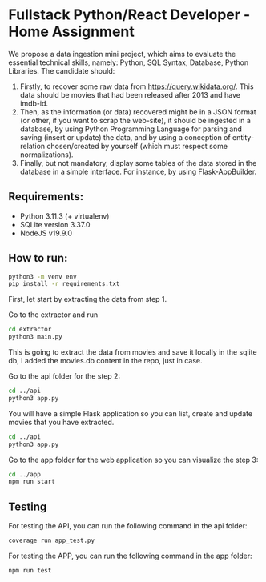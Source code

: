 # Fullstack Python/React Developer - Home Assignment
We propose a data ingestion mini project, which aims to evaluate the essential
technical skills, namely: Python, SQL Syntax, Database, Python Libraries.
The candidate should:
1. Firstly, to recover some raw data from https://query.wikidata.org/. This data should be movies that had been released after 2013 and have imdb-id.
2. Then, as the information (or data) recovered might be in a JSON format (or other, if you
want to scrap the web-site),
it should be ingested in a database, by using Python Programming Language for parsing
and saving (insert or update) the data,
and by using a conception of entity-relation chosen/created by yourself (which must
respect some normalizations).
3. Finally, but not mandatory, display some tables of the data stored in the database in a
simple interface. For instance, by using Flask-AppBuilder.

## Requirements:

- Python 3.11.3 (+ virtualenv)
- SQLite version 3.37.0
- NodeJS v19.9.0

## How to run:

```bash
python3 -m venv env
pip install -r requirements.txt
```

First, let start by extracting the data from step 1.

Go to the extractor and run

```bash
cd extractor
python3 main.py
```

This is going to extract the data from movies and save it locally in the sqlite db, I added the movies.db content in the repo, just in case.

Go to the api folder for the step 2:

```bash
cd ../api
python3 app.py
```

You will have a simple Flask application so you can list, create and update movies that you have extracted.

```bash
cd ../api
python3 app.py
```

Go to the app folder for the web application so you can visualize the step 3:
```bash
cd ../app
npm run start
```


## Testing

For testing the API, you can run the following command in the api folder:

```bash
coverage run app_test.py
```

For testing the APP, you can run the following command in the app folder:

```bash
npm run test
```

